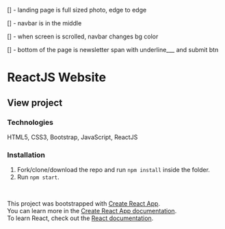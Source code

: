 [] - landing page is full sized photo, edge to edge

[] - navbar is in the middle

[] - when screen is scrolled, navbar changes bg color

[] - bottom of the page is newsletter span with underline\_\_\_ and submit btn

# ReactJS Website

## View project

### Technologies

HTML5, CSS3, Bootstrap, JavaScript, ReactJS

### Installation

1. Fork/clone/download the repo and run `npm install` inside the folder.
2. Run `npm start`.

<br>

This project was bootstrapped with [Create React App](https://github.com/facebook/create-react-app). <br>
You can learn more in the [Create React App documentation](https://facebook.github.io/create-react-app/docs/getting-started). <br>
To learn React, check out the [React documentation](https://reactjs.org/).
